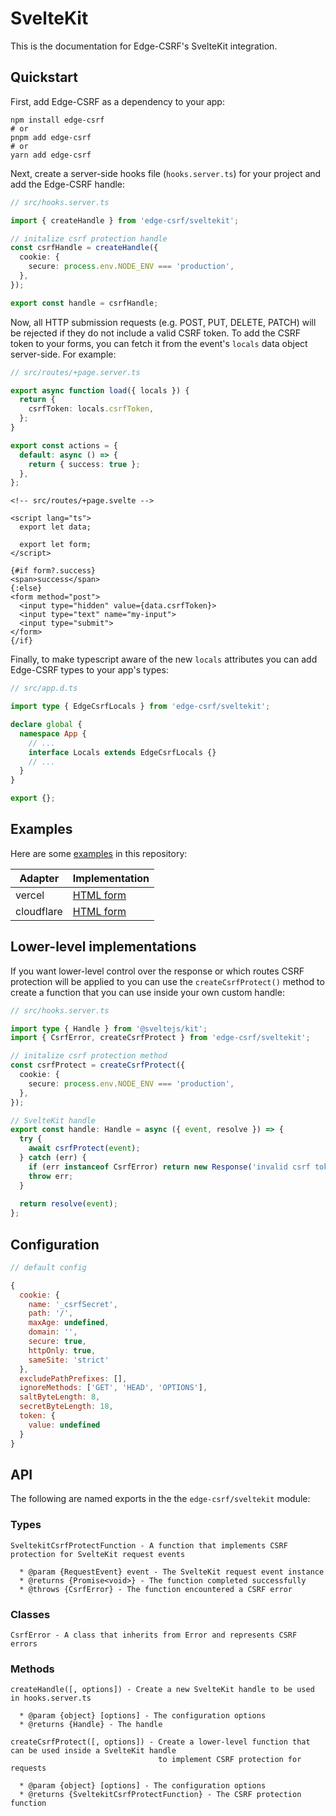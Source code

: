# SvelteKit

This is the documentation for Edge-CSRF's SvelteKit integration.

## Quickstart

First, add Edge-CSRF as a dependency to your app:

```console
npm install edge-csrf
# or
pnpm add edge-csrf
# or
yarn add edge-csrf
```

Next, create a server-side hooks file (`hooks.server.ts`) for your project and add the Edge-CSRF handle:

```typescript
// src/hooks.server.ts

import { createHandle } from 'edge-csrf/sveltekit';

// initalize csrf protection handle
const csrfHandle = createHandle({
  cookie: {
    secure: process.env.NODE_ENV === 'production',
  },
});

export const handle = csrfHandle;
```

Now, all HTTP submission requests (e.g. POST, PUT, DELETE, PATCH) will be rejected if they do not include a valid CSRF token. To add the CSRF token to your forms, you can fetch it from the event's `locals` data object server-side. For example:

```typescript
// src/routes/+page.server.ts

export async function load({ locals }) {
  return {
    csrfToken: locals.csrfToken,
  };
}

export const actions = {
  default: async () => {
    return { success: true };
  },
};
```

```svelte
<!-- src/routes/+page.svelte -->

<script lang="ts">
  export let data;

  export let form;
</script>

{#if form?.success}
<span>success</span>
{:else}
<form method="post">
  <input type="hidden" value={data.csrfToken}>
  <input type="text" name="my-input">
  <input type="submit">
</form>
{/if}
```

Finally, to make typescript aware of the new `locals` attributes you can add Edge-CSRF types to your app's types:

```typescript
// src/app.d.ts

import type { EdgeCsrfLocals } from 'edge-csrf/sveltekit';

declare global {
  namespace App {
    // ...
    interface Locals extends EdgeCsrfLocals {}
    // ...
  }
}

export {};
```

## Examples

Here are some [examples](examples) in this repository:

| Adapter    | Implementation                             |
| ---------- | ------------------------------------------ |
| vercel     | [HTML form](examples/sveltekit-vercel)     |
| cloudflare | [HTML form](examples/sveltekit-cloudflare) |

## Lower-level implementations

If you want lower-level control over the response or which routes CSRF protection will be applied to you can use the `createCsrfProtect()` method to create a function that you can use inside your own custom handle:

```typescript
// src/hooks.server.ts

import type { Handle } from '@sveltejs/kit';
import { CsrfError, createCsrfProtect } from 'edge-csrf/sveltekit';

// initalize csrf protection method
const csrfProtect = createCsrfProtect({
  cookie: {
    secure: process.env.NODE_ENV === 'production',
  },
});

// SvelteKit handle
export const handle: Handle = async ({ event, resolve }) => {
  try {
    await csrfProtect(event);
  } catch (err) {
    if (err instanceof CsrfError) return new Response('invalid csrf token', { status: 403 });
    throw err;
  }
    
  return resolve(event);
};
```

## Configuration

```javascript
// default config

{
  cookie: {
    name: '_csrfSecret',
    path: '/',
    maxAge: undefined,
    domain: '',
    secure: true,
    httpOnly: true,
    sameSite: 'strict'
  },
  excludePathPrefixes: [],
  ignoreMethods: ['GET', 'HEAD', 'OPTIONS'],
  saltByteLength: 8,
  secretByteLength: 18,
  token: {
    value: undefined
  }
}
```

## API

The following are named exports in the the `edge-csrf/sveltekit` module:

### Types

```
SveltekitCsrfProtectFunction - A function that implements CSRF protection for SvelteKit request events

  * @param {RequestEvent} event - The SvelteKit request event instance
  * @returns {Promise<void>} - The function completed successfully
  * @throws {CsrfError} - The function encountered a CSRF error
```

### Classes

```
CsrfError - A class that inherits from Error and represents CSRF errors
```

### Methods

```
createHandle([, options]) - Create a new SvelteKit handle to be used in hooks.server.ts

  * @param {object} [options] - The configuration options
  * @returns {Handle} - The handle

createCsrfProtect([, options]) - Create a lower-level function that can be used inside a SvelteKit handle
                                 to implement CSRF protection for requests

  * @param {object} [options] - The configuration options
  * @returns {SveltekitCsrfProtectFunction} - The CSRF protection function
```
